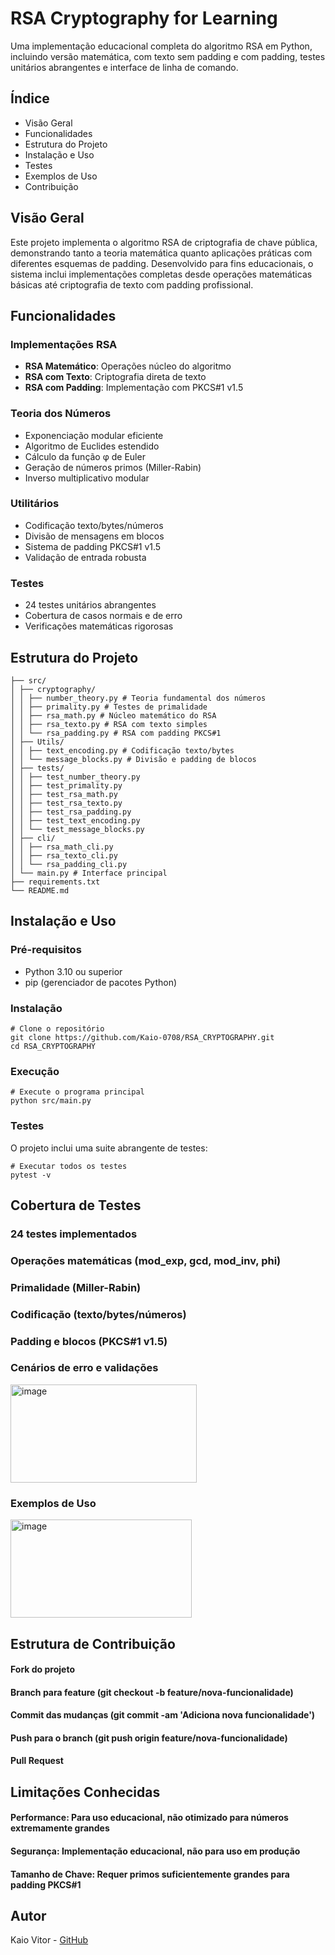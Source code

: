 #  RSA Cryptography for Learning

Uma implementação educacional completa do algoritmo RSA em Python, incluindo versão matemática, com texto sem padding e com padding, testes unitários abrangentes e interface de linha de comando.

## Índice

- Visão Geral
- Funcionalidades
- Estrutura do Projeto
- Instalação e Uso
- Testes
- Exemplos de Uso
- Contribuição

## Visão Geral

Este projeto implementa o algoritmo RSA de criptografia de chave pública, demonstrando tanto a teoria matemática quanto aplicações práticas com diferentes esquemas de padding. Desenvolvido para fins educacionais, o sistema inclui implementações completas desde operações matemáticas básicas até criptografia de texto com padding profissional.

## Funcionalidades

### Implementações RSA
- **RSA Matemático**: Operações núcleo do algoritmo
- **RSA com Texto**: Criptografia direta de texto
- **RSA com Padding**: Implementação com PKCS#1 v1.5

### Teoria dos Números
- Exponenciação modular eficiente
- Algoritmo de Euclides estendido
- Cálculo da função φ de Euler
- Geração de números primos (Miller-Rabin)
- Inverso multiplicativo modular

### Utilitários
- Codificação texto/bytes/números
- Divisão de mensagens em blocos
- Sistema de padding PKCS#1 v1.5
- Validação de entrada robusta

### Testes
- 24 testes unitários abrangentes
- Cobertura de casos normais e de erro
- Verificações matemáticas rigorosas

## Estrutura do Projeto

```
├── src/
│ ├── cryptography/
│ │ ├── number_theory.py # Teoria fundamental dos números
│ │ ├── primality.py # Testes de primalidade
│ │ ├── rsa_math.py # Núcleo matemático do RSA
│ │ ├── rsa_texto.py # RSA com texto simples
│ │ └── rsa_padding.py # RSA com padding PKCS#1
│ ├── Utils/
│ │ ├── text_encoding.py # Codificação texto/bytes
│ │ └── message_blocks.py # Divisão e padding de blocos
│ ├── tests/
│ │ ├── test_number_theory.py
│ │ ├── test_primality.py
│ │ ├── test_rsa_math.py
│ │ ├── test_rsa_texto.py
│ │ ├── test_rsa_padding.py
│ │ ├── test_text_encoding.py
│ │ └── test_message_blocks.py
│ ├── cli/
│ │ ├── rsa_math_cli.py
│ │ ├── rsa_texto_cli.py
│ │ └── rsa_padding_cli.py
│ └── main.py # Interface principal
├── requirements.txt
└── README.md
```

## Instalação e Uso

### Pré-requisitos
- Python 3.10 ou superior
- pip (gerenciador de pacotes Python)

### Instalação
```
# Clone o repositório
git clone https://github.com/Kaio-0708/RSA_CRYPTOGRAPHY.git
cd RSA_CRYPTOGRAPHY
```
### Execução
```
# Execute o programa principal
python src/main.py
```
### Testes
O projeto inclui uma suite abrangente de testes:
````
# Executar todos os testes
pytest -v
````

## Cobertura de Testes
### 24 testes implementados

### Operações matemáticas (mod_exp, gcd, mod_inv, phi)

### Primalidade (Miller-Rabin)

### Codificação (texto/bytes/números)

### Padding e blocos (PKCS#1 v1.5)

### Cenários de erro e validações

<img width="298" height="157" alt="image" src="https://github.com/user-attachments/assets/d869ec26-be57-4d3c-937d-72345e98b089" />


### Exemplos de Uso
<img width="290" height="157" alt="image" src="https://github.com/user-attachments/assets/39239899-d7dd-40a0-8649-8ad5f023b758" />

## Estrutura de Contribuição

#### Fork do projeto

#### Branch para feature (git checkout -b feature/nova-funcionalidade)

#### Commit das mudanças (git commit -am 'Adiciona nova funcionalidade')

#### Push para o branch (git push origin feature/nova-funcionalidade)

#### Pull Request

## Limitações Conhecidas

#### Performance: Para uso educacional, não otimizado para números extremamente grandes

#### Segurança: Implementação educacional, não para uso em produção

#### Tamanho de Chave: Requer primos suficientemente grandes para padding PKCS#1


## Autor

Kaio Vitor - [GitHub](https://github.com/Kaio-0708)

